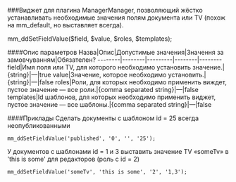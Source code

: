 ###Виджет для плагина ManagerManager, позволяющий жёстко устанавливать необходимые значения полям документа или TV (похож на mm_default, но выставляет всегда).

mm_ddSetFieldValue($field, $value, $roles, $templates);

####Опис параметров
Назва|Опис|Допустимые значения|Значення за замовчуванням|Обязателен?
--------|--------|---------|--------|--------
field|Имя поля или TV, для которого необходимо установить значение.|{string}|—|true
value|Значение, которое необходимо установить.|{string}|—|false
roles|Роли, для которых необходимо применить виждет, пустое значение — все роли.|{comma separated string}|—|false
templates|Id шаблонов, для которых необходимо применить виджет, пустое значение — все шаблоны.|{comma separated string}|—|false

####Приклады
Сделать документы с шаблоном id = 25 всегда неопубликованными
	
	mm_ddSetFieldValue('published', '0', '', '25');
У документов с шаблонами id = 1 и 3 выставить значение TV «someTv» в 'this is some' для редакторов (роль с id = 2)
	
	mm_ddSetFieldValue('someTv', 'this is some', '2', '1,3');